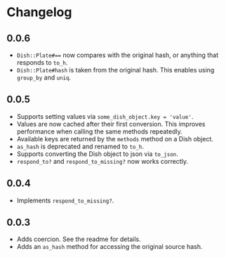 # Changelog

## 0.0.6

* `Dish::Plate#==` now compares with the original hash, or anything that responds to `to_h`.
* `Dish::Plate#hash` is taken from the original hash. This enables using `group_by` and `uniq`.

## 0.0.5

* Supports setting values via `some_dish_object.key = 'value'`.
* Values are now cached after their first conversion. This improves performance when calling the same methods repeatedly.
* Available keys are returned by the `methods` method on a Dish object.
* `as_hash` is deprecated and renamed to `to_h`.
* Supports converting the Dish object to json via `to_json`.
* `respond_to?` and `respond_to_missing?` now works correctly.

## 0.0.4

* Implements `respond_to_missing?`.

## 0.0.3

* Adds coercion. See the readme for details.
* Adds an `as_hash` method for accessing the original source hash.